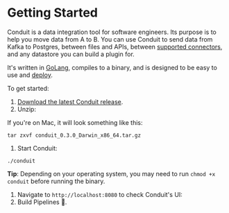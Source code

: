 # Getting Started

Conduit is a data integration tool for software engineers. Its purpose is to help you move data from A to B. You can use Conduit to send data from Kafka to Postgres, between files and APIs, between [supported connectors](https://github.com/ConduitIO/conduit/blob/main/docs/connectors.md), and any datastore you can build a plugin for.

It's written in [GoLang](https://go.dev/), compiles to a binary, and is designed to be easy to use and [deploy](https://docs.conduit.io/docs/Deploy/overview).

To get started:

1. [Download the latest Conduit release](https://github.com/ConduitIO/conduit/releases/latest).
2. Unzip:

If you're on Mac, it will look something like this:

```shell
tar zxvf conduit_0.3.0_Darwin_x86_64.tar.gz
```

1. Start Conduit:

```shell
./conduit
```

**Tip**: Depending on your operating system, you may need to run `chmod +x conduit` before running the binary.

1. Navigate to `http://localhost:8080` to check Conduit's UI:
2. Build Pipelines 🚀.
